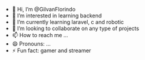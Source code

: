 - 👋 Hi, I’m @GilvanFlorindo
- 👀 I’m interested in learning backend
- 🌱 I’m currently learning laravel, c and robotic
- 💞️ I’m looking to collaborate on any type of projects
- 📫 How to reach me ...
- 😄 Pronouns: ...
- ⚡ Fun fact: gamer and streamer

<!---
GilvanFlorindo/GilvanFlorindo is a ✨ special ✨ repository because its `README.md` (this file) appears on your GitHub profile.
You can click the Preview link to take a look at your changes.
--->
